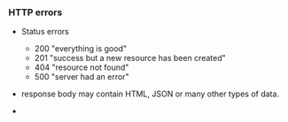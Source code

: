 ### HTTP errors

- Status errors
  - 200 "everything is good"
  - 201 "success but a new resource has been created"
  - 404 "resource not found"
  - 500 "server had an error"

- response body may contain HTML, JSON or many other types of data. 
- 